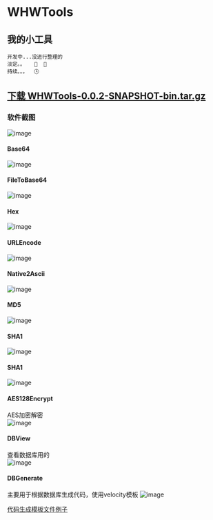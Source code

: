 # WHWTools

## 我的小工具  

    开发中...没进行整理的
    淡定。。   😤  🙏
    持续。。。  🕓
    


[下载 WHWTools-0.0.2-SNAPSHOT-bin.tar.gz](https://github.com/wangwen135/resources/raw/master/WHWTools/release/WHWTools-0.0.2-SNAPSHOT-bin.tar.gz)
---

### 软件截图  
![image](https://github.com/wangwen135/resources/blob/master/WHWTools/image/all.jpg)

#### Base64  
![image](https://github.com/wangwen135/resources/blob/master/WHWTools/image/Base64.jpg)

#### FileToBase64  
![image](https://github.com/wangwen135/resources/blob/master/WHWTools/image/fileToBase64.jpg)

#### Hex  
![image](https://github.com/wangwen135/resources/blob/master/WHWTools/image/Hex.jpg)

#### URLEncode  
![image](https://github.com/wangwen135/resources/blob/master/WHWTools/image/URLEncode.jpg)

#### Native2Ascii  
![image](https://github.com/wangwen135/resources/blob/master/WHWTools/image/Native2Ascii.jpg)

#### MD5  
![image](https://github.com/wangwen135/resources/blob/master/WHWTools/image/MD5.jpg)

#### SHA1  
![image](https://github.com/wangwen135/resources/blob/master/WHWTools/image/SHA1.jpg)

#### SHA1  
![image](https://github.com/wangwen135/resources/blob/master/WHWTools/image/SHA1.jpg)

#### AES128Encrypt  
AES加密解密  
![image](https://github.com/wangwen135/resources/blob/master/WHWTools/image/AES128Encrypt.jpg)

#### DBView
查看数据库用的  
![image](https://github.com/wangwen135/resources/blob/master/WHWTools/image/DBView.jpg)

#### DBGenerate  
主要用于根据数据库生成代码，使用velocity模板
![image](https://github.com/wangwen135/resources/blob/master/WHWTools/image/DBGenerate.jpg)

[代码生成模板文件例子](https://github.com/wangwen135/resources/tree/master/WHWTools/velocityTemplate)



